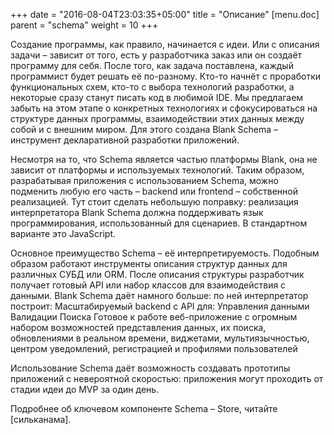 +++
date = "2016-08-04T23:03:35+05:00"
title = "Описание"
[menu.doc]
    parent = "schema"
    weight = 10
+++

Создание программы, как правило, начинается с идеи. Или с описания задачи – зависит от того, есть у разработчика заказ или он
создаёт программу для себя. После того, как задача поставлена, каждый программист будет решать её по-разному. Кто-то начнёт с
 проработки функциональных схем, кто-то с выбора технологий разработки, а некоторые сразу станут писать код в любимой IDE.
 Мы предлагаем забыть на этом этапе о конкретных технологиях и сфокусироваться на структуре данных программы, взаимодействии
 этих данных между собой и с внешним миром. Для этого создана Blank Schema – инструмент декларативной разработки приложений.

Несмотря на то, что Schema является частью платформы Blank, она не зависит от платформы и используемых технологий. Таким образом,
разрабатывая приложения с использованием Schema, можно подменить любую его часть – backend или frontend – собственной реализацией.
Тут стоит сделать небольшую поправку: реализация интерпретатора Blank Schema должна поддерживать язык программирования,
использованный для сценариев. В стандартном варианте это JavaScript.

Основное преимущество Schema – её интерпретируемость. Подобным образом работают инструменты описания структур данных для различных
СУБД или ORM. После описания структуры разработчик получает готовый API или набор классов для взаимодействия с данными. Blank Schema
даёт намного больше: по ней интерпретатор построит:
	Масштабируемый backend c API для:
		Управления данными
		Валидации
		Поиска
	Готовое к работе веб-приложение с огромным набором возможностей представления данных, их поиска, обновлениями в реальном времени,
    виджетами, мультиязычностью, центром уведомлений, регистрацией и профилями пользователей

Использование Schema даёт возможность создавать прототипы приложений с невероятной скоростью: приложения могут проходить от стадии
идеи до MVP за один день.

Подробнее об ключевом компоненте Schema – Store, читайте [сильканама].
